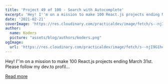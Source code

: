 ```yaml
---
title: 'Project 49 of 100 - Search with Autocomplete'
excerpt: 'Hey! I''m on a mission to make 100 React.js projects ending March 31st. Please follow my dev.to profil...'
date: '2021-02-21'
coverImage: 'https://res.cloudinary.com/practicaldev/image/fetch/s--njI9G1ho--/c_imagga_scale,f_auto,fl_progressive,h_420,q_auto,w_1000/https://dev-to-uploads.s3.amazonaws.com/uploads/articles/3qoc213ifc2oh4gry0a4.png'
author:
  name: Koders
  picture: "assets/blog/authors/koders.png"
ogImage:
  url: 'https://res.cloudinary.com/practicaldev/image/fetch/s--njI9G1ho--/c_imagga_scale,f_auto,fl_progressive,h_420,q_auto,w_1000/https://dev-to-uploads.s3.amazonaws.com/uploads/articles/3qoc213ifc2oh4gry0a4.png'
---
```


Hey! I''m on a mission to make 100 React.js projects ending March 31st. Please follow my dev.to profil...

[Read more](https://dev.to/jwhubert91/project-49-of-100-search-with-autocomplete-5g5f)
